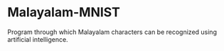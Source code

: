 # Malayalam-MNIST
Program through which Malayalam characters can be recognized using artificial intelligence.
